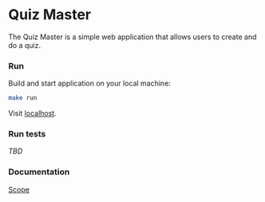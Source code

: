 # Quiz Master

The Quiz Master is a simple web application that allows users to create and do a quiz.

### Run
Build and start application on your local machine:

```bash
make run
```

Visit [localhost](http://0.0.0.0:8080/static/index.html).


### Run tests
_TBD_


### Documentation
[Scope](docs/spec.md)